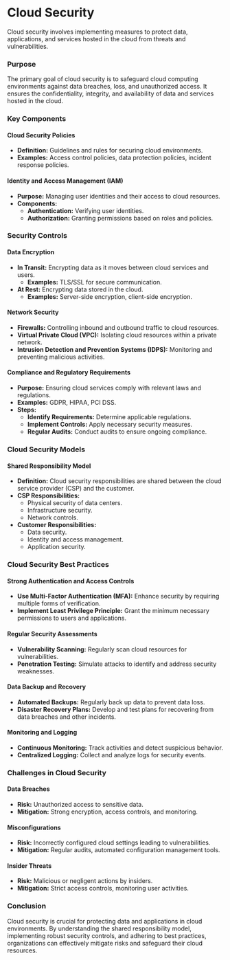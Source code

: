 # Cloud Security

Cloud security involves implementing measures to protect data, applications, and services hosted in the cloud from threats and vulnerabilities.

### Purpose

The primary goal of cloud security is to safeguard cloud computing environments against data breaches, loss, and unauthorized access. It ensures the confidentiality, integrity, and availability of data and services hosted in the cloud.

### Key Components

#### Cloud Security Policies

- **Definition:** Guidelines and rules for securing cloud environments.
- **Examples:** Access control policies, data protection policies, incident response policies.

#### Identity and Access Management (IAM)

- **Purpose:** Managing user identities and their access to cloud resources.
- **Components:**
    - **Authentication:** Verifying user identities.
    - **Authorization:** Granting permissions based on roles and policies.

### Security Controls

#### Data Encryption

- **In Transit:** Encrypting data as it moves between cloud services and users.
    - **Examples:** TLS/SSL for secure communication.
- **At Rest:** Encrypting data stored in the cloud.
    - **Examples:** Server-side encryption, client-side encryption.

#### Network Security

- **Firewalls:** Controlling inbound and outbound traffic to cloud resources.
- **Virtual Private Cloud (VPC):** Isolating cloud resources within a private network.
- **Intrusion Detection and Prevention Systems (IDPS):** Monitoring and preventing malicious activities.

#### Compliance and Regulatory Requirements

- **Purpose:** Ensuring cloud services comply with relevant laws and regulations.
- **Examples:** GDPR, HIPAA, PCI DSS.
- **Steps:**
    - **Identify Requirements:** Determine applicable regulations.
    - **Implement Controls:** Apply necessary security measures.
    - **Regular Audits:** Conduct audits to ensure ongoing compliance.

### Cloud Security Models

#### Shared Responsibility Model

- **Definition:** Cloud security responsibilities are shared between the cloud service provider (CSP) and the customer.
- **CSP Responsibilities:**
    - Physical security of data centers.
    - Infrastructure security.
    - Network controls.
- **Customer Responsibilities:**
    - Data security.
    - Identity and access management.
    - Application security.

### Cloud Security Best Practices

#### Strong Authentication and Access Controls

- **Use Multi-Factor Authentication (MFA):** Enhance security by requiring multiple forms of verification.
- **Implement Least Privilege Principle:** Grant the minimum necessary permissions to users and applications.

#### Regular Security Assessments

- **Vulnerability Scanning:** Regularly scan cloud resources for vulnerabilities.
- **Penetration Testing:** Simulate attacks to identify and address security weaknesses.

#### Data Backup and Recovery

- **Automated Backups:** Regularly back up data to prevent data loss.
- **Disaster Recovery Plans:** Develop and test plans for recovering from data breaches and other incidents.

#### Monitoring and Logging

- **Continuous Monitoring:** Track activities and detect suspicious behavior.
- **Centralized Logging:** Collect and analyze logs for security events.

### Challenges in Cloud Security

#### Data Breaches

- **Risk:** Unauthorized access to sensitive data.
- **Mitigation:** Strong encryption, access controls, and monitoring.

#### Misconfigurations

- **Risk:** Incorrectly configured cloud settings leading to vulnerabilities.
- **Mitigation:** Regular audits, automated configuration management tools.

#### Insider Threats

- **Risk:** Malicious or negligent actions by insiders.
- **Mitigation:** Strict access controls, monitoring user activities.

### Conclusion

Cloud security is crucial for protecting data and applications in cloud environments. By understanding the shared responsibility model, implementing robust security controls, and adhering to best practices, organizations can effectively mitigate risks and safeguard their cloud resources.

